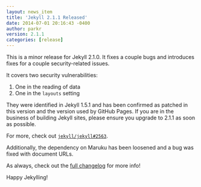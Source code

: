 ```yaml
---
layout: news_item
title: 'Jekyll 2.1.1 Released'
date: 2014-07-01 20:16:43 -0400
author: parkr
version: 2.1.1
categories: [release]
---
```


This is a minor release for Jekyll 2.1.0. It fixes a couple bugs and
introduces fixes for a couple security-related issues.

It covers two security vulnerabilities:

1. One in the reading of data
2. One in the `layouts` setting

They were identified in Jekyll 1.5.1 and has been confirmed as patched
in this version and the version used by GitHub Pages. If you are in the
business of building Jekyll sites, please ensure you upgrade to 2.1.1 as
soon as possible.

For more, check out [`jekyll/jekyll#2563`](https://github.com/jekyll/jekyll/pull/2563).

Additionally, the dependency on Maruku has been loosened and a bug was
fixed with document URLs.

As always, check out the [full changelog](/docs/history/) for more info!

Happy Jekylling!
